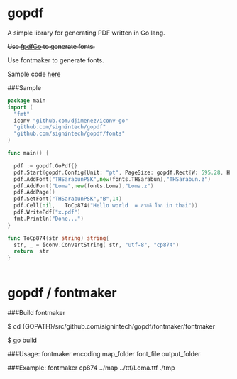 gopdf
=====

A simple library for generating PDF written in Go lang.

<strike>Use [fpdfGo](https://github.com/signintech/fpdfGo) to generate fonts.</strike>

Use fontmaker to generate fonts.

Sample code [here](https://github.com/oneplus1000/gopdfusecase) 


###Sample
  ```go
  package main
  import (
	"fmt"
	iconv "github.com/djimenez/iconv-go"
	"github.com/signintech/gopdf"
	"github.com/signintech/gopdf/fonts"
  )

  func main() {

	pdf := gopdf.GoPdf{}
	pdf.Start(gopdf.Config{Unit: "pt", PageSize: gopdf.Rect{W: 595.28, H: 841.89}}) //A4
	pdf.AddFont("THSarabunPSK",new(fonts.THSarabun),"THSarabun.z")
	pdf.AddFont("Loma",new(fonts.Loma),"Loma.z")
	pdf.AddPage()
	pdf.SetFont("THSarabunPSK","B",14)
	pdf.Cell(nil,   ToCp874("Hello world  = สวัสดี โลก in thai"))
	pdf.WritePdf("x.pdf")
	fmt.Println("Done...")
  }

  func ToCp874(str string) string{
	str, _ = iconv.ConvertString( str, "utf-8", "cp874") 
	return  str
  }
	
  ```
	
gopdf / fontmaker
======

###Build fontmaker

$ cd {GOPATH}/src/github.com/signintech/gopdf/fontmaker/fontmaker

$ go build

###Usage:
	fontmaker encoding map_folder font_file output_folder

###Example:
	fontmaker cp874 ../map  ../ttf/Loma.ttf ./tmp 


